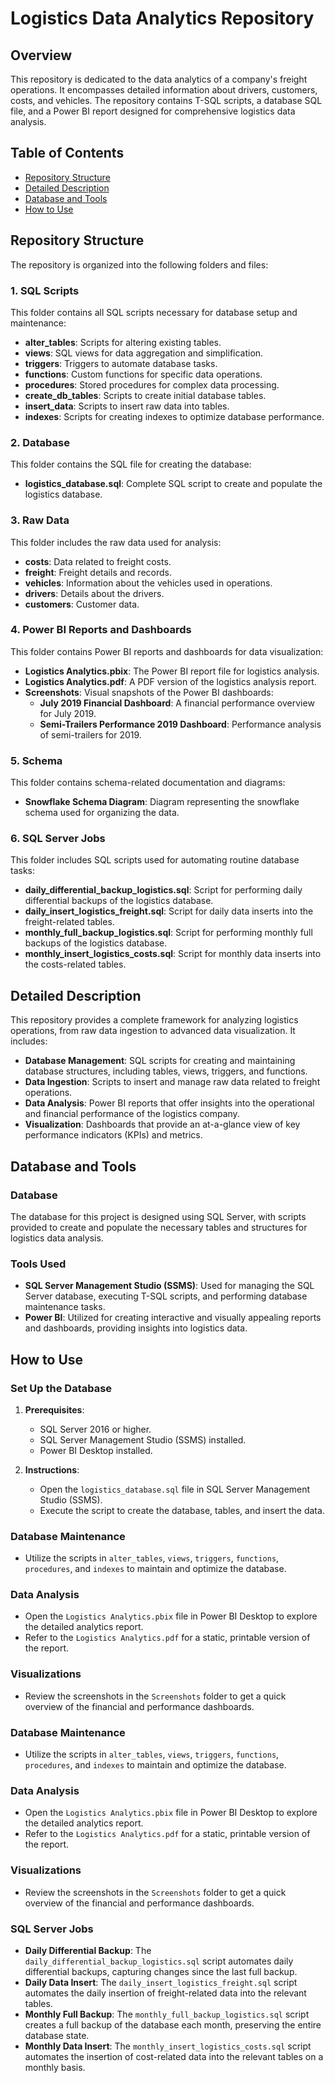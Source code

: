 # Logistics Data Analytics Repository

## Overview

This repository is dedicated to the data analytics of a company's freight operations. It encompasses detailed information about drivers, customers, costs, and vehicles. The repository contains T-SQL scripts, a database SQL file, and a Power BI report designed for comprehensive logistics data analysis.

## Table of Contents

- [Repository Structure](#repository-structure)
- [Detailed Description](#detailed-description)
- [Database and Tools](#database-and-tools)
- [How to Use](#how-to-use)

## Repository Structure

The repository is organized into the following folders and files:

### 1. SQL Scripts

This folder contains all SQL scripts necessary for database setup and maintenance:
- **alter_tables**: Scripts for altering existing tables.
- **views**: SQL views for data aggregation and simplification.
- **triggers**: Triggers to automate database tasks.
- **functions**: Custom functions for specific data operations.
- **procedures**: Stored procedures for complex data processing.
- **create_db_tables**: Scripts to create initial database tables.
- **insert_data**: Scripts to insert raw data into tables.
- **indexes**: Scripts for creating indexes to optimize database performance.

### 2. Database

This folder contains the SQL file for creating the database:
- **logistics_database.sql**: Complete SQL script to create and populate the logistics database.

### 3. Raw Data

This folder includes the raw data used for analysis:
- **costs**: Data related to freight costs.
- **freight**: Freight details and records.
- **vehicles**: Information about the vehicles used in operations.
- **drivers**: Details about the drivers.
- **customers**: Customer data.

### 4. Power BI Reports and Dashboards

This folder contains Power BI reports and dashboards for data visualization:
- **Logistics Analytics.pbix**: The Power BI report file for logistics analysis.
- **Logistics Analytics.pdf**: A PDF version of the logistics analysis report.
- **Screenshots**: Visual snapshots of the Power BI dashboards:
  - **July 2019 Financial Dashboard**: A financial performance overview for July 2019.
  - **Semi-Trailers Performance 2019 Dashboard**: Performance analysis of semi-trailers for 2019.

### 5. Schema

This folder contains schema-related documentation and diagrams:
- **Snowflake Schema Diagram**: Diagram representing the snowflake schema used for organizing the data.

### 6. SQL Server Jobs 

This folder includes SQL scripts used for automating routine database tasks:
- **daily_differential_backup_logistics.sql**: Script for performing daily differential backups of the logistics database.
- **daily_insert_logistics_freight.sql**: Script for daily data inserts into the freight-related tables.
- **monthly_full_backup_logistics.sql**: Script for performing monthly full backups of the logistics database.
- **monthly_insert_logistics_costs.sql**: Script for monthly data inserts into the costs-related tables.

## Detailed Description

This repository provides a complete framework for analyzing logistics operations, from raw data ingestion to advanced data visualization. It includes:

- **Database Management**: SQL scripts for creating and maintaining database structures, including tables, views, triggers, and functions.
- **Data Ingestion**: Scripts to insert and manage raw data related to freight operations.
- **Data Analysis**: Power BI reports that offer insights into the operational and financial performance of the logistics company.
- **Visualization**: Dashboards that provide an at-a-glance view of key performance indicators (KPIs) and metrics.

## Database and Tools

### Database

The database for this project is designed using SQL Server, with scripts provided to create and populate the necessary tables and structures for logistics data analysis.

### Tools Used

- **SQL Server Management Studio (SSMS)**: Used for managing the SQL Server database, executing T-SQL scripts, and performing database maintenance tasks.
- **Power BI**: Utilized for creating interactive and visually appealing reports and dashboards, providing insights into logistics data.

## How to Use

### Set Up the Database

1. **Prerequisites**:
   - SQL Server 2016 or higher.
   - SQL Server Management Studio (SSMS) installed.
   - Power BI Desktop installed.

2. **Instructions**:
   - Open the `logistics_database.sql` file in SQL Server Management Studio (SSMS).
   - Execute the script to create the database, tables, and insert the data.

### Database Maintenance

- Utilize the scripts in `alter_tables`, `views`, `triggers`, `functions`, `procedures`, and `indexes` to maintain and optimize the database.

### Data Analysis

- Open the `Logistics Analytics.pbix` file in Power BI Desktop to explore the detailed analytics report.
- Refer to the `Logistics Analytics.pdf` for a static, printable version of the report.

### Visualizations

- Review the screenshots in the `Screenshots` folder to get a quick overview of the financial and performance dashboards.


### Database Maintenance

- Utilize the scripts in `alter_tables`, `views`, `triggers`, `functions`, `procedures`, and `indexes` to maintain and optimize the database.

### Data Analysis

- Open the `Logistics Analytics.pbix` file in Power BI Desktop to explore the detailed analytics report.
- Refer to the `Logistics Analytics.pdf` for a static, printable version of the report.

### Visualizations

- Review the screenshots in the `Screenshots` folder to get a quick overview of the financial and performance dashboards.

### SQL Server Jobs

- **Daily Differential Backup**: The `daily_differential_backup_logistics.sql` script automates daily differential backups, capturing changes since the last full backup.
- **Daily Data Insert**: The `daily_insert_logistics_freight.sql` script automates the daily insertion of freight-related data into the relevant tables.
- **Monthly Full Backup**: The `monthly_full_backup_logistics.sql` script creates a full backup of the database each month, preserving the entire database state.
- **Monthly Data Insert**: The `monthly_insert_logistics_costs.sql` script automates the insertion of cost-related data into the relevant tables on a monthly basis.